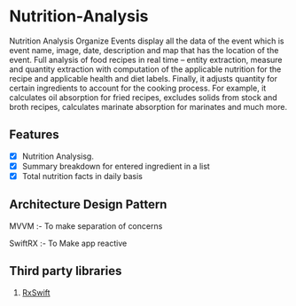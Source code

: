 # Nutrition-Analysis
Nutrition Analysis
Organize Events display all the data of the event which is event name, image, date, description and map that has the location of the event.
Full analysis of food recipes in real time – entity extraction, measure and quantity extraction with computation of the applicable nutrition for the recipe and applicable health and diet labels. Finally, it adjusts quantity for certain ingredients to account for the cooking process. For example, it calculates oil absorption for fried recipes, excludes solids from stock and broth recipes, calculates marinate absorption for marinates and much more.

## Features

- [x] Nutrition Analysisg.
- [x] Summary breakdown for entered ingredient in a list
- [x] Total nutrition facts in daily basis

## Architecture Design Pattern 
MVVM :- To make separation of concerns

SwiftRX :- To Make app reactive 

## Third party libraries
1. [RxSwift](https://github.com/ReactiveX/RxSwift)

